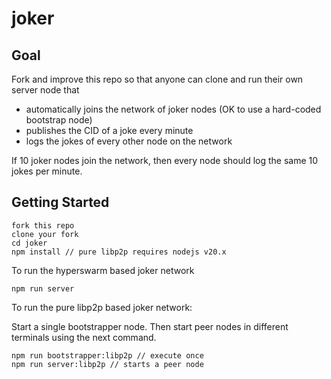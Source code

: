# joker

## Goal

Fork and improve this repo so that anyone can clone and run their own server node that
* automatically joins the network of joker nodes (OK to use a hard-coded bootstrap node)
* publishes the CID of a joke every minute
* logs the jokes of every other node on the network

If 10 joker nodes join the network, then every node should log the same 10 jokes per minute.

## Getting Started

```
fork this repo
clone your fork
cd joker
npm install // pure libp2p requires nodejs v20.x
```

To run the hyperswarm based joker network
```
npm run server
```

To run the pure libp2p based joker network:

Start a single bootstrapper node. Then start peer nodes in different terminals using the next command.
```
npm run bootstrapper:libp2p // execute once
npm run server:libp2p // starts a peer node
```
